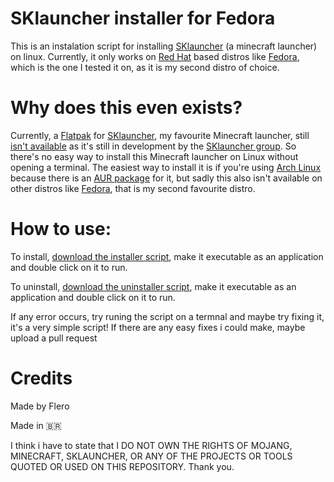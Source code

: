 # SKlauncher installer for Fedora
This is an instalation script for installing [SKlauncher](https://skmedix.pl/) (a minecraft launcher) on linux. Currently, it only works on [Red Hat](https://www.redhat.com/en) based distros like [Fedora](https://fedoraproject.org/), which is the one I tested it on, as it is my second distro of choice.



# Why does this even exists?
Currently, a [Flatpak](https://flathub.org/) for [SKlauncher](https://skmedix.pl/), my favourite Minecraft launcher, still [isn't available](https://skmedix.pl/downloads#linux) as it's still in development by the [SKlauncher group](https://twitter.com/sklaunch). So there's no easy way to install this Minecraft launcher on Linux without opening a terminal. The easiest way to install it is if you're using [Arch Linux](https://archlinux.org/) because there is an [AUR package](https://aur.archlinux.org/packages/sklauncher-bin) for it, but sadly this also isn't available on other distros like [Fedora](https://fedoraproject.org/), that is my second favourite distro.



# How to use:

To install, [download the installer script](https://minhaskamal.github.io/DownGit/#/home?url=https://github.com/FlavioN001/sklauncher-installer/blob/main/Instalador%20SKlauncher.sh), make it executable as an application and double click on it to run.

To uninstall, [download the uninstaller script](https://minhaskamal.github.io/DownGit/#/home?url=https://github.com/FlavioN001/sklauncher-installer/blob/main/Desinstalar%20SKlauncher.sh), make it executable as an application and double click on it to run.

If any error occurs, try runing the script on a termnal and maybe try fixing it, it's a very simple script!
If there are any easy fixes i could make, maybe upload a pull request

# Credits
Made by Flero


Made in 🇧🇷






I think i have to state that I DO NOT OWN THE RIGHTS OF MOJANG, MINECRAFT, SKLAUNCHER, OR ANY OF THE PROJECTS OR TOOLS QUOTED OR USED ON THIS REPOSITORY. Thank you.
